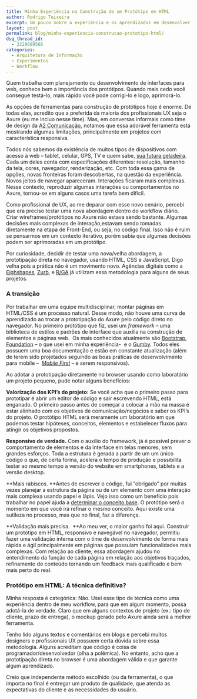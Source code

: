 ```yaml
---
title: Minha Experiência na Construção de um Protótipo em HTML
author: Rodrigo Teixeira
excerpt: Um pouco sobre a experiência e os aprendizados em desenvolver um protótipo usando HTML, CSS e JavaScript diretamente no navegador.
layout: post
permalink: blog/minha-experiencia-construcao-prototipo-html/
dsq_thread_id:
  - 2229689566
categories:
  - Arquitetura de Informação
  - Experimentos
  - Workflow
---
```

Quem trabalha com planejamento ou desenvolvimento de interfaces para web, conhece bem a importância dos protótipos. Quando mais cedo você consegue testá-lo, mais rápido você pode corrigi-lo e logo, aprimorá-lo.

As opções de ferramentas para construção de protótipos hoje é enorme. De todas elas, acredito que a preferida da maioria dos profissionais UX seja o Axure (eu me incluo nesse time). Mas, em conversas informais como time de design da [A2 Comunicação][1], notamos que essa adorável ferramenta está mostrando algumas limitações, principalmente em projetos com característica responsiva.

Todos nós sabemos da existência de muitos tipos de dispositivos com acesso à web &#8211; tablet, celular, GPS, TV e quem sabe, [sua futura geladeira][2]. Cada um deles conta com especificações diferentes: resolução, tamanho da tela, cores, navegador, renderização, etc. Com toda essa gama de opções, novas fronteiras foram descobertas, na questão da experiência. Novos jeitos de navegar apareceram. Interações ficaram mais complexas. Nesse contexto, reproduzir algumas interações ou comportamentos no Axure, tornou-se em alguns casos uma tarefa bem difícil.

Como profissional de UX, ao me deparar com esse novo cenário, percebi que era preciso testar uma nova abordagem dentro do workflow diário. Criar wireframes/protótipos no Axure não estava sendo bastante. Algumas decisões mais complexas de interação,estavam sendo tomadas diretamente na etapa de Front-End, ou seja, no código final. Isso não é ruim se pensarmos em um contexto iterativo, porém sabia que algumas decisões podem ser aprimoradas em um protótipo.

Por curiosidade, decidir de testar uma nova/velha abordagem, a prototipação direta no navegador, usando HTML, CSS e JavaScript. Digo velha pois a prática não é um movimento novo. Agências digitais como a [Eighshapes][3], [Zurb][4], e [R/GA][5] já utilizam essa metodologia para alguns de seus projetos.

### A transição

Por trabalhar em uma equipe multidisciplinar, montar páginas em HTML/CSS é um processo natural. Desse modo, não houve uma curva de aprendizado ao trocar a prototipação do Axure pelo código direto no navegador. No primeiro protótipo que fiz, usei um *framework* &#8211; uma biblioteca de estilos e padrões de interface que auxilia na construção de elementos e páginas web.  Os mais conhecidos atualmente são [Bootstrap][6], [Foundation][7] &#8211; o que usei em minha experiência-  e o [Gumby][8]. Todos eles possuem uma boa documentação e estão em constante atualização (além de terem sido projetados seguindo as boas práticas de desenvolvimento para mobile &#8211;  [*Mobile First*][9] &#8211; e serem responsivos).

Ao adotar a prototipação diretamente no browser usando como laboratório um projeto pequeno, pude notar alguns benefícios:

**Valorização dos KPI&#8217;s do projeto:** Se você acha que o primeiro passo para prototipar é abrir um editor de código e sair escrevendo HTML, está enganado. O primeiro passo antes de começar a colocar a mão na massa é estar alinhado com os objetivos de comunicação/negócios e saber os KPI’s do projeto. O protótipo HTML será meramente um laboratório em que podemos testar hipóteses, conceitos, elementos e estabelecer fluxos para atingir os objetivos propostos.

**Responsivo de verdade.** Com o auxílio do framework, já é possível prever o comportamento de elementos e da interface em telas menores, sem grandes esforços. Toda a estrutura é gerada a partir de um um único código o que, de certa forma, acelera o tempo de produção e possibilita testar ao mesmo tempo a versão do website em smartphones, tablets e a versão desktop.

**Mais rabiscos. **Antes de escrever o código, fui &#8220;obrigado&#8221; por muitas vezes planejar a estrutura da página ou de um elemento com uma interação mais complexa usando papel e lápis. Vejo isso como um benefício pois trabalhar no papel ajuda a [determinar o conceito base][10]. O protótipo será o momento em que você irá refinar o mesmo conceito. Aqui existe uma sutileza no processo, mas que no final, faz a diferença.

**Validação mais precisa.  **Ao meu ver, o maior ganho foi aqui. Construir um protótipo em HTML, responsivo e navegável no navegador, permitiu fazer uma validação interna com o time de desenvolvimento de forma mais rápida e ágil principalmente em páginas que possuíam funcionalidades mais complexas. Com relação ao cliente, essa abordagem ajudou no entendimento da função de cada página em relação aos objetivos traçados, refinamento do conteúdo tornando um feedback mais qualificado e bem mais perto do real.

### Protótipo em HTML: A técnica definitiva?

Minha resposta é categórica: Não. Usei esse tipo de técnica como uma experiência dentro de meu workflow, para que em algum momento, possa adotá-la de verdade. Claro que em alguns contextos de projeto (ex.: tipo de cliente, prazo de entrega), o mockup gerado pelo Axure ainda será a melhor ferramenta.

Tenho lido alguns textos e comentários em blogs e percebi muitos designers e profissionais UX possuem certa dúvida sobre essa metodologia. Alguns acreditam que código é coisa de programador/desenvolvedor (olha a polêmica). No entanto, acho que a prototipação direta no browser é uma abordagem válida e que garante algum aprendizado.

Creio que independente método escolhido (ou da ferramenta), o que importa no final é entregar um produto de qualidade, que atenda as expectativas do cliente e as necessidades do usuário.

 [1]: http://www.a2comunicacao.com.br/
 [2]: http://www1.folha.uol.com.br/folha/informatica/ult124u11230.shtml
 [3]: http://www.eightshapes.com/
 [4]: http://zurb.com/
 [5]: http://www.rga.com/
 [6]: http://getbootstrap.com/
 [7]: http://foundation.zurb.com/
 [8]: http://gumbyframework.com/
 [9]: httphttp://tableless.com.br/mobile-first-a-arte-de-pensar-com-foco/
 [10]: http://www.neuroniodigital.com.br/a-importancia-de-rabiscar-no-papel-antes-de-fazer-wireframes/